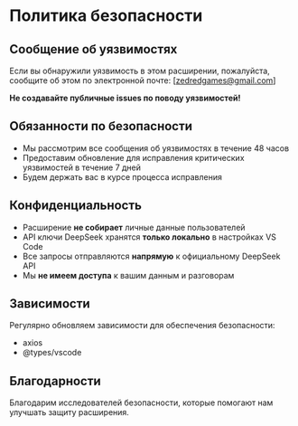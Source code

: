 # Политика безопасности

## Сообщение об уязвимостях

Если вы обнаружили уязвимость в этом расширении, пожалуйста, сообщите об этом по электронной почте: [zedredgames@gmail.com]

**Не создавайте публичные issues по поводу уязвимостей!**

## Обязанности по безопасности

- Мы рассмотрим все сообщения об уязвимостях в течение 48 часов
- Предоставим обновление для исправления критических уязвимостей в течение 7 дней
- Будем держать вас в курсе процесса исправления

## Конфиденциальность

- Расширение **не собирает** личные данные пользователей
- API ключи DeepSeek хранятся **только локально** в настройках VS Code
- Все запросы отправляются **напрямую** к официальному DeepSeek API
- Мы **не имеем доступа** к вашим данным и разговорам

## Зависимости

Регулярно обновляем зависимости для обеспечения безопасности:
- axios
- @types/vscode

## Благодарности

Благодарим исследователей безопасности, которые помогают нам улучшать защиту расширения.